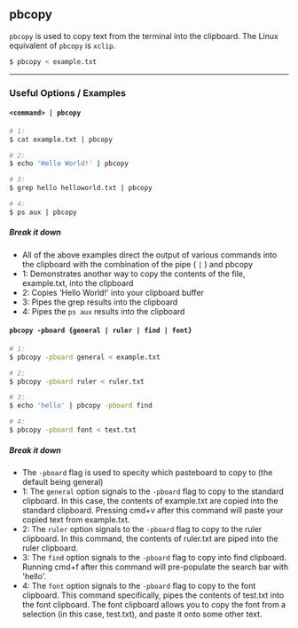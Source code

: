 pbcopy
-------

`pbcopy` is used to copy text from the terminal into the clipboard.
The Linux equivalent of `pbcopy` is `xclip`.

~~~ bash
$ pbcopy < example.txt
~~~

---

### Useful Options / Examples

#### `<command> | pbcopy`
~~~ bash
# 1:
$ cat example.txt | pbcopy

# 2:
$ echo 'Hello World!' | pbcopy

# 3:
$ grep hello helloworld.txt | pbcopy

# 4:
$ ps aux | pbcopy
~~~

##### Break it down

* All of the above examples direct the output of various commands into the clipboard
with the combination of the pipe ( `|` ) and pbcopy
* 1: Demonstrates another way to copy the contents of the file, example.txt, into the clipboard
* 2: Copies 'Hello World!' into your clipboard buffer
* 3: Pipes the grep results into the clipboard
* 4: Pipes the `ps aux` results into the clipboard


#### `pbcopy -pboard {general | ruler | find | font}`

~~~ bash
# 1:
$ pbcopy -pboard general < example.txt

# 2:
$ pbcopy -pboard ruler < ruler.txt

# 3:
$ echo 'hello' | pbcopy -pboard find

# 4:
$ pbcopy -pboard font < text.txt
~~~

##### Break it down

* The `-pboard` flag is used to specity which pasteboard to copy to (the default being general)
* 1: The `general` option signals to the `-pboard` flag to copy to the standard clipboard.  In this case, the contents of example.txt are copied into the standard clipboard. Pressing cmd+v after this command will paste your copied text from example.txt.
* 2: The `ruler` option signals to the `-pboard` flag to copy to the ruler clipboard.  In this command, the contents of ruler.txt are piped into the ruler clipboard.
* 3: The `find` option signals to the `-pboard` flag to copy into find clipboard. Running cmd+f after this command will pre-populate the search bar with 'hello'.
* 4: The `font` option signals to the `-pboard` flag to copy to the font clipboard. This command specifically, pipes the contents of test.txt into the font clipboard.  The font clipboard allows you to copy the font from a selection (in this case, test.txt),
 and paste it onto some other text.
